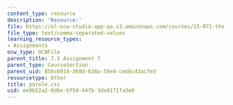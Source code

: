```yaml
---
content_type: resource
description: 'Resource:'
file: https://ol-ocw-studio-app-qa.s3.amazonaws.com/courses/15-071-the-analytics-edge-spring-2017/ee9b52a20d6ebf5944fb3da9171fa3e0_parole.csv
file_type: text/comma-separated-values
learning_resource_types:
- Assignments
ocw_type: OCWFile
parent_title: 7.5 Assignment 7
parent_type: CourseSection
parent_uid: 056c6914-368d-638a-59e4-cebbc43acfe5
resourcetype: Other
title: parole.csv
uid: ee9b52a2-0d6e-bf59-44fb-3da9171fa3e0
---
```


